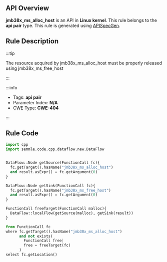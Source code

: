 ---
---


## API Overview
**jmb38x_ms_alloc_host** is an API in **Linux kernel**. This rule belongs to the **api pair** type. This rule is generated using [APISpecGen](../../tools/APISpecGen).
## Rule Description

:::tip

The resource acquired by jmb38x_ms_alloc_host must be properly released using jmb38x_ms_free_host

:::

:::info

- Tags: **api pair**
- Parameter Index: **N/A**
- CWE Type: **CWE-404**

:::

## Rule Code
```python
import cpp
import semmle.code.cpp.dataflow.new.DataFlow


DataFlow::Node getSource(FunctionCall fc){
  fc.getTarget().hasName("jmb38x_ms_alloc_host")
  and result.asExpr() = fc.getArgument(0)
}

DataFlow::Node getSink(FunctionCall fc){
  fc.getTarget().hasName("jmb38x_ms_free_host")
  and result.asExpr() = fc.getArgument(0)
}

FunctionCall freeTarget(FunctionCall malloc){
  DataFlow::localFlow(getSource(malloc), getSink(result))
}

from FunctionCall fc
where fc.getTarget().hasName("jmb38x_ms_alloc_host")
      and not exists(
        FunctionCall free| 
        free = freeTarget(fc)
      )
select fc.getLocation()

    
```